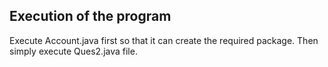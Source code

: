 ## Execution of the program

Execute Account.java first so that it can create the required package. 
Then simply execute Ques2.java file.


